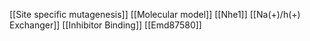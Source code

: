 [[Site specific mutagenesis]]
[[Molecular model]]
[[Nhe1]]
[[Na(+)/h(+) Exchanger]]
[[Inhibitor Binding]]
[[Emd87580]]
